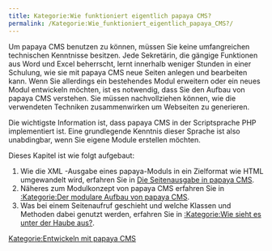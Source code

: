 ```yaml
---
title: Kategorie:Wie funktioniert eigentlich papaya CMS?
permalink: /Kategorie:Wie_funktioniert_eigentlich_papaya_CMS?/
---
```


Um papaya CMS benutzen zu können, müssen Sie keine umfangreichen technischen Kenntnisse besitzen. Jede Sekretärin, die gängige Funktionen aus Word und Excel beherrscht, lernt innerhalb weniger Stunden in einer Schulung, wie sie mit papaya CMS neue Seiten anlegen und bearbeiten kann. Wenn Sie allerdings ein bestehendes Modul erweitern oder ein neues Modul entwickeln möchten, ist es notwendig, dass Sie den Aufbau von papaya CMS verstehen. Sie müssen nachvollziehen können, wie die verwendeten Techniken zusammenwirken um Webseiten zu generieren.

Die wichtigste Information ist, dass papaya CMS in der Scriptsprache PHP implementiert ist. Eine grundlegende Kenntnis dieser Sprache ist also unabdingbar, wenn Sie eigene Module erstellen möchten.

Dieses Kapitel ist wie folgt aufgebaut:

1.  Wie die XML -Ausgabe eines papaya-Moduls in ein Zielformat wie HTML umgewandelt wird, erfahren Sie in [Die Seitenausgabe in papaya CMS](/Die_Seitenausgabe_in_papaya_CMS "wikilink").
2.  Näheres zum Modulkonzept von papaya CMS erfahren Sie in [:Kategorie:Der modulare Aufbau von papaya CMS](/:Kategorie:Der_modulare_Aufbau_von_papaya_CMS "wikilink").
3.  Was bei einem Seitenaufruf geschieht und welche Klassen und Methoden dabei genutzt werden, erfahren Sie in [:Kategorie:Wie sieht es unter der Haube aus?](/:Kategorie:Wie_sieht_es_unter_der_Haube_aus? "wikilink").

[Kategorie:Entwickeln mit papaya CMS](/Kategorie:Entwickeln_mit_papaya_CMS "wikilink")